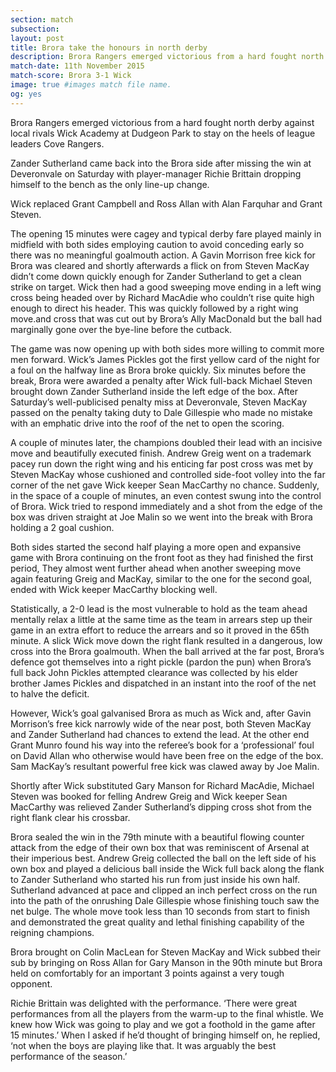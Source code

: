 ```yaml
---
section: match
subsection:
layout: post
title: Brora take the honours in north derby
description: Brora Rangers emerged victorious from a hard fought north derby against local rivals Wick Academy.
match-date: 11th November 2015
match-score: Brora 3-1 Wick
image: true #images match file name.
og: yes
---
```

Brora Rangers emerged victorious from a hard fought north derby against local rivals Wick Academy at 
Dudgeon Park to stay on the heels of league leaders Cove Rangers. 

Zander Sutherland came back into the Brora side after missing the win at Deveronvale on Saturday with player-manager Richie Brittain dropping himself to the bench as the only line-up change. 

Wick replaced Grant Campbell and Ross Allan with Alan Farquhar and Grant Steven. 

The opening 15 minutes were cagey and typical derby fare played mainly in midfield with both sides employing caution to avoid conceding early so there was no meaningful goalmouth action. A Gavin Morrison free kick for Brora was cleared and shortly afterwards a flick on from Steven MacKay didn’t come down quickly enough for Zander Sutherland to get a clean strike on target. Wick then had a good sweeping move ending in a left wing cross being headed over by Richard MacAdie who couldn’t rise quite high enough to direct his header. This was quickly followed by a right wing move.and cross that was cut out by Brora’s Ally MacDonald but the ball had marginally gone over the bye-line before the cutback.

The game was now opening up with both sides more willing to commit more men forward. Wick’s James Pickles got the first yellow card of the night for a foul on the halfway line as Brora broke quickly. Six minutes before the break, Brora were awarded a penalty after Wick full-back Michael Steven brought down Zander Sutherland inside the left edge of the box. After Saturday’s well-publicised penalty miss at Deveronvale, Steven MacKay passed on the penalty taking duty to Dale Gillespie who made no mistake with an emphatic drive into the roof of the net to open the scoring. 

A couple of minutes later, the champions doubled their lead with an incisive move and beautifully executed finish. Andrew Greig went on a trademark pacey run down the right wing and his enticing far post cross was met by Steven MacKay whose cushioned and controlled side-foot volley into the far corner of the net gave Wick keeper Sean MacCarthy no chance. Suddenly, in the space of a couple of minutes, an even contest swung into the control of Brora. Wick tried to respond immediately and a shot from the edge of the box was driven straight at Joe Malin so we went into the break with Brora holding a 2 goal cushion.   

Both sides started the second half playing a more open and expansive game with Brora continuing on the front foot as they had finished the first period, They almost went further ahead when another sweeping move again featuring Greig and MacKay, similar to the one for the second goal, ended with Wick keeper MacCarthy blocking well. 

Statistically, a 2-0 lead is the most vulnerable to hold as the team ahead mentally relax a little at the same time as the team in arrears step up their game in an extra effort to reduce the arrears and so it proved in the 65th minute. A slick Wick move down the right flank resulted in a dangerous, low cross into the Brora goalmouth. When the ball arrived at the far post, Brora’s defence got themselves into a right pickle (pardon the pun) when Brora’s full back John Pickles attempted clearance was collected by his elder brother James Pickles and dispatched in an instant into the roof of the net to halve the deficit.

However, Wick’s goal galvanised Brora as much as Wick and, after Gavin Morrison’s free kick narrowly wide of the near post, both Steven MacKay and Zander Sutherland had chances to extend the lead.  At the other end Grant Munro found his way into the referee’s book for a ‘professional’ foul on David Allan who otherwise would have been free on the edge of the box. Sam MacKay’s resultant powerful free kick was clawed away by Joe Malin. 

Shortly after Wick substituted Gary Manson for Richard MacAdie, Michael Steven was booked for felling Andrew Greig and Wick keeper Sean MacCarthy was relieved Zander Sutherland’s dipping cross shot from the right flank clear his crossbar. 

Brora sealed the win in the 79th minute with a beautiful flowing counter attack from the edge of their own box that was reminiscent of Arsenal at their imperious best. Andrew Greig collected the ball on the left side of his own box and played a delicious ball inside the Wick full back along the flank  to Zander Sutherland who started his run from just inside his own half. Sutherland advanced at pace and clipped an inch perfect  cross on the run into the path of the onrushing Dale Gillespie whose finishing touch saw the net bulge. The whole move took less than 10 seconds from start to finish and demonstrated the great quality and lethal finishing capability of the reigning champions.

Brora brought on Colin MacLean for Steven MacKay and Wick subbed their sub by bringing on Ross Allan for Gary Manson in the 90th minute but Brora held on comfortably for an important 3 points against a very tough opponent.

Richie Brittain was delighted with the performance. ‘There were great performances from all the players from the warm-up to the final whistle. We knew how Wick was going to play and we got a foothold in the game after 15 minutes.’ When I asked if he’d thought of bringing himself on, he replied, ‘not when the boys are playing like that. It was arguably the best performance of the season.’   